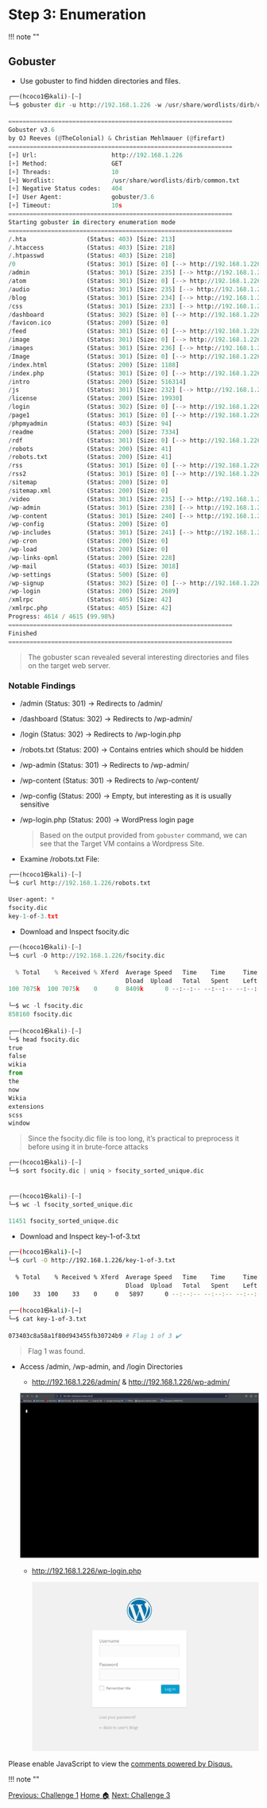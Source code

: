 # **Step 3: Enumeration**
!!! note ""

## Gobuster

- Use  gobuster to find hidden directories and files.

```python linenums="1" hl_lines="38 44"
┌──(hcoco1㉿kali)-[~]
└─$ gobuster dir -u http://192.168.1.226 -w /usr/share/wordlists/dirb/common.txt

===============================================================
Gobuster v3.6
by OJ Reeves (@TheColonial) & Christian Mehlmauer (@firefart)
===============================================================
[+] Url:                     http://192.168.1.226
[+] Method:                  GET
[+] Threads:                 10
[+] Wordlist:                /usr/share/wordlists/dirb/common.txt
[+] Negative Status codes:   404
[+] User Agent:              gobuster/3.6
[+] Timeout:                 10s
===============================================================
Starting gobuster in directory enumeration mode
===============================================================
/.hta                 (Status: 403) [Size: 213]
/.htaccess            (Status: 403) [Size: 218]
/.htpasswd            (Status: 403) [Size: 218]
/0                    (Status: 301) [Size: 0] [--> http://192.168.1.226/0/]
/admin                (Status: 301) [Size: 235] [--> http://192.168.1.226/admin/]
/atom                 (Status: 301) [Size: 0] [--> http://192.168.1.226/feed/atom/]
/audio                (Status: 301) [Size: 235] [--> http://192.168.1.226/audio/]
/blog                 (Status: 301) [Size: 234] [--> http://192.168.1.226/blog/]
/css                  (Status: 301) [Size: 233] [--> http://192.168.1.226/css/]
/dashboard            (Status: 302) [Size: 0] [--> http://192.168.1.226/wp-admin/]
/favicon.ico          (Status: 200) [Size: 0]
/feed                 (Status: 301) [Size: 0] [--> http://192.168.1.226/feed/]
/image                (Status: 301) [Size: 0] [--> http://192.168.1.226/image/]
/images               (Status: 301) [Size: 236] [--> http://192.168.1.226/images/]
/Image                (Status: 301) [Size: 0] [--> http://192.168.1.226/Image/]
/index.html           (Status: 200) [Size: 1188]
/index.php            (Status: 301) [Size: 0] [--> http://192.168.1.226/]
/intro                (Status: 200) [Size: 516314]
/js                   (Status: 301) [Size: 232] [--> http://192.168.1.226/js/]
/license              (Status: 200) [Size: 19930]
/login                (Status: 302) [Size: 0] [--> http://192.168.1.226/wp-login.php]
/page1                (Status: 301) [Size: 0] [--> http://192.168.1.226/]
/phpmyadmin           (Status: 403) [Size: 94]
/readme               (Status: 200) [Size: 7334]
/rdf                  (Status: 301) [Size: 0] [--> http://192.168.1.226/feed/rdf/]
/robots               (Status: 200) [Size: 41]
/robots.txt           (Status: 200) [Size: 41]
/rss                  (Status: 301) [Size: 0] [--> http://192.168.1.226/feed/]
/rss2                 (Status: 301) [Size: 0] [--> http://192.168.1.226/feed/]
/sitemap              (Status: 200) [Size: 0]
/sitemap.xml          (Status: 200) [Size: 0]
/video                (Status: 301) [Size: 235] [--> http://192.168.1.226/video/]
/wp-admin             (Status: 301) [Size: 238] [--> http://192.168.1.226/wp-admin/]
/wp-content           (Status: 301) [Size: 240] [--> http://192.168.1.226/wp-content/]
/wp-config            (Status: 200) [Size: 0]
/wp-includes          (Status: 301) [Size: 241] [--> http://192.168.1.226/wp-includes/]
/wp-cron              (Status: 200) [Size: 0]
/wp-load              (Status: 200) [Size: 0]
/wp-links-opml        (Status: 200) [Size: 228]
/wp-mail              (Status: 403) [Size: 3018]
/wp-settings          (Status: 500) [Size: 0]
/wp-signup            (Status: 302) [Size: 0] [--> http://192.168.1.226/wp-login.php?action=register]
/wp-login             (Status: 200) [Size: 2689]
/xmlrpc               (Status: 405) [Size: 42]
/xmlrpc.php           (Status: 405) [Size: 42]
Progress: 4614 / 4615 (99.98%)
===============================================================
Finished
===============================================================


```


>The gobuster scan revealed several interesting directories and files on the target web server. 

### Notable Findings
- /admin (Status: 301) -> Redirects to /admin/
- /dashboard (Status: 302) -> Redirects to /wp-admin/
- /login (Status: 302) -> Redirects to /wp-login.php
- /robots.txt (Status: 200) -> Contains entries which should be hidden
- /wp-admin (Status: 301) -> Redirects to /wp-admin/
- /wp-content (Status: 301) -> Redirects to /wp-content/
- /wp-config (Status: 200) -> Empty, but interesting as it is usually sensitive
- /wp-login.php (Status: 200) -> WordPress login page

  >Based on the output  provided from  `gobuster` command, we can see that the Target VM contains a Wordpress Site.


- Examine /robots.txt File:

```python linenums="1" hl_lines="5 6"
┌──(hcoco1㉿kali)-[~]
└─$ curl http://192.168.1.226/robots.txt

User-agent: *
fsocity.dic
key-1-of-3.txt
```

- Download and Inspect fsocity.dic

```python linenums="1" hl_lines="9"
┌──(hcoco1㉿kali)-[~]
└─$ curl -O http://192.168.1.226/fsocity.dic

  % Total    % Received % Xferd  Average Speed   Time    Time     Time  Current
                                 Dload  Upload   Total   Spent    Left  Speed
100 7075k  100 7075k    0     0  8409k      0 --:--:-- --:--:-- --:--:-- 8413k
                                                                                                                                                  ┌──(hcoco1㉿kali)-[~]
└─$ wc -l fsocity.dic
858160 fsocity.dic
                            
┌──(hcoco1㉿kali)-[~]
└─$ head fsocity.dic                        
true
false
wikia
from
the
now
Wikia
extensions
scss
window

```

>Since the fsocity.dic file is too long, it’s practical to preprocess it before using it in brute-force attacks


```python linenums="1" hl_lines="8"
┌──(hcoco1㉿kali)-[~]
└─$ sort fsocity.dic | uniq > fsocity_sorted_unique.dic

                                                                                                                                                                               
┌──(hcoco1㉿kali)-[~]
└─$ wc -l fsocity_sorted_unique.dic

11451 fsocity_sorted_unique.dic

```

- Download and Inspect key-1-of-3.txt

```bash linenums="1" hl_lines="11"
┌──(hcoco1㉿kali)-[~]
└─$ curl -O http://192.168.1.226/key-1-of-3.txt

  % Total    % Received % Xferd  Average Speed   Time    Time     Time  Current
                                 Dload  Upload   Total   Spent    Left  Speed
100    33  100    33    0     0   5897      0 --:--:-- --:--:-- --:--:--  6600
                                                                                                                                                                               
┌──(hcoco1㉿kali)-[~]
└─$ cat key-1-of-3.txt

073403c8a58a1f80d943455fb30724b9 # Flag 1 of 3 ✔️


```
> Flag 1 was found.

-  Access /admin, /wp-admin, and /login Directories

   - http://192.168.1.226/admin/ &  http://192.168.1.226/wp-admin/

   ![alt text](images/admin.jpg)


  
   - http://192.168.1.226/wp-login.php

      ![alt text](images/login2.jpg)









<div id="disqus_thread"></div>
<script>
    /**
    *  RECOMMENDED CONFIGURATION VARIABLES: EDIT AND UNCOMMENT THE SECTION BELOW TO INSERT DYNAMIC VALUES FROM YOUR PLATFORM OR CMS.
    *  LEARN WHY DEFINING THESE VARIABLES IS IMPORTANT: https://disqus.com/admin/universalcode/#configuration-variables    */
    /*
    var disqus_config = function () {
    this.page.url = PAGE_URL;  // Replace PAGE_URL with your page's canonical URL variable
    this.page.identifier = PAGE_IDENTIFIER; // Replace PAGE_IDENTIFIER with your page's unique identifier variable
    };
    */
    (function() { // DON'T EDIT BELOW THIS LINE
    var d = document, s = d.createElement('script');
    s.src = 'https://hcoco1-1.disqus.com/embed.js';
    s.setAttribute('data-timestamp', +new Date());
    (d.head || d.body).appendChild(s);
    })();
</script>
<noscript>Please enable JavaScript to view the <a href="https://disqus.com/?ref_noscript">comments powered by Disqus.</a></noscript>

!!! note ""

<div class="button-container" markdown="1">
<a href="/Career-Simulation-3/challenge_1/" class="md-button md-button--primary">Previous: Challenge 1</a>
<a href="/Career-Simulation-3/" class="md-button md-button--secondary">Home 🏠</a>
<a href="/Career-Simulation-3/challenge_3/" class="md-button md-button--primary">Next: Challenge 3</a>
</div>